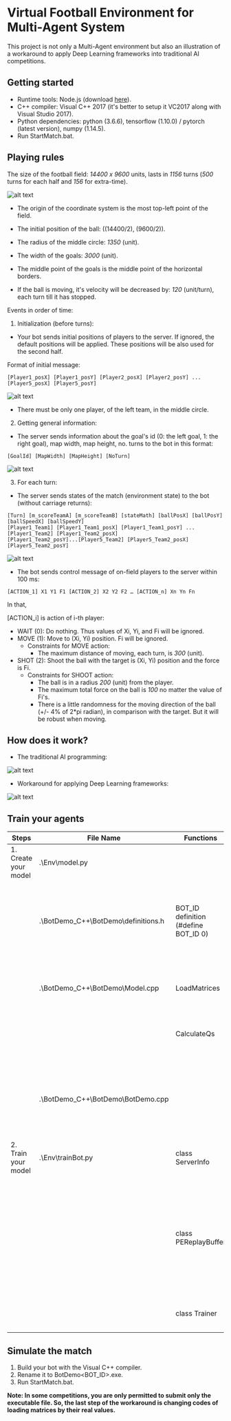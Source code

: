 # Virtual Football Environment for Multi-Agent System

This project is not only a Multi-Agent environment but also an illustration of a workaround to apply Deep Learning frameworks into traditional AI competitions.

## Getting started 

- Runtime tools: Node.js (download [here](https://nodejs.org/en/blog/release/v8.11.3/)). 
- C++ compiler: Visual C++ 2017 (it's better to setup it VC2017 along with Visual Studio 2017). 
- Python dependencies: python (3.6.6), tensorflow (1.10.0) / pytorch (latest version), numpy (1.14.5). 
- Run StartMatch.bat. 

## Playing rules 

The size of the football field: *14400 x 9600* units, lasts in *1156* turns (*500* turns for each half and *156* for extra-time). 

![alt text](https://github.com/thienan092/60-Days-Of-Udacity/blob/master/Virtual%20Football%20Envirionment%20for%20Multi-Agent%20System%20(Reinforcement%20Learning)/media/scene.png)

- The origin of the coordinate system is the most top-left point of the field. 

- The initial position of the ball: ((14400/2), (9600/2)). 

- The radius of the middle circle: *1350* (unit). 

- The width of the goals: *3000* (unit).

- The middle point of the goals is the middle point of the horizontal borders. 

- If the ball is moving, it's velocity will be decreased by: *120* (unit/turn), each turn till it has stopped. 


Events in order of time: 

1. Initialization (before turns): 
- Your bot sends initial positions of players to the server. If ignored, the default positions will be applied. These positions will be also used for the second half. 

Format of initial message: 

`[Player1_posX] [Player1_posY] [Player2_posX] [Player2_posY] ... [Player5_posX] [Player5_posY]`

![alt text](https://github.com/thienan092/60-Days-Of-Udacity/blob/master/Virtual%20Football%20Envirionment%20for%20Multi-Agent%20System%20(Reinforcement%20Learning)/media/initialization_message.PNG)
- There must be only one player, of the left team, in the middle circle. 

2. Getting general information: 
- The server sends information about the goal's id (0: the left goal, 1: the right goal), map width, map height, no. turns to the bot in this format: 

`[GoalId] [MapWidth] [MapHeight] [NoTurn]`

![alt text](https://github.com/thienan092/60-Days-Of-Udacity/blob/master/Virtual%20Football%20Envirionment%20for%20Multi-Agent%20System%20(Reinforcement%20Learning)/media/init_server_info.PNG)

3. For each turn: 
- The server sends states of the match (environment state) to the bot (without carriage returns): 
```
[Turn] [m_scoreTeamA] [m_scoreTeamB] [stateMath] [ballPosX] [ballPosY] [ballSpeedX] [ballSpeedY]
[Player1_Team1] [Player1_Team1_posX] [Player1_Team1_posY] ... [Player1_Team2] [Player1_Team2_posX]
[Player1_Team2_posY]...[Player5_Team2] [Player5_Team2_posX] [Player5_Team2_posY]
```

![alt text](https://github.com/thienan092/60-Days-Of-Udacity/blob/master/Virtual%20Football%20Envirionment%20for%20Multi-Agent%20System%20(Reinforcement%20Learning)/media/each_turn_server_message.PNG)

- The bot sends control message of on-field players to the server within 100 ms: 

`[ACTION_1] X1 Y1 F1 [ACTION_2] X2 Y2 F2 … [ACTION_n] Xn Yn Fn`

In that,

[ACTION_i] is action of i-th player: 
- WAIT (0): Do nothing. Thus values of Xi, Yi, and Fi will be ignored. 
- MOVE (1): Move to (Xi, Yi) position. Fi will be ignored. 
  - Constraints for MOVE action: 
    - The maximum distance of moving, each turn, is *300* (unit). 
- SHOT (2): Shoot the ball with the target is (Xi, Yi) position and the force is Fi. 
  - Constraints for SHOOT action: 
    - The ball is in a radius *200* (unit) from the player. 
    - The maximum total force on the ball is *100* no matter the value of Fi's. 
    - There is a little randomness for the moving direction of the ball (+/- 4% of 2*pi radian), in comparison with the target. But it will be robust when moving. 

## How does it work? 

- The traditional AI programming: 

![alt text](https://github.com/thienan092/60-Days-Of-Udacity/blob/master/Virtual%20Football%20Envirionment%20for%20Multi-Agent%20System%20(Reinforcement%20Learning)/media/traditional_ai.png)

- Workaround for applying Deep Learning frameworks: 

![alt text](https://github.com/thienan092/60-Days-Of-Udacity/blob/master/Virtual%20Football%20Envirionment%20for%20Multi-Agent%20System%20(Reinforcement%20Learning)/media/workaround.png)


## Train your agents 

| Steps | File Name | Functions | Notes |
| --- | --- | --- | --- |
| 1. Create your model | .\Env\model.py |  | ![alt text](https://github.com/thienan092/60-Days-Of-Udacity/blob/master/Virtual%20Football%20Envirionment%20for%20Multi-Agent%20System%20(Reinforcement%20Learning)/media/model_py.PNG) |
|  | .\BotDemo_C++\BotDemo\definitions.h | BOT_ID definition (#define BOT_ID 0) | Specify the goal's id (0: the left goal, 1: the right goal) for the bot. Thus it will effects on the local coodinate system |
|  | .\BotDemo_C++\BotDemo\Model.cpp | LoadMatrices | Load matrices from *.npy files in .\Env\matrices*\ folders to agents |
|  |  | CalculateQs | Return Action-Values of Q-learning algorithm |
|  |  |  | ![alt text](https://github.com/thienan092/60-Days-Of-Udacity/blob/master/Virtual%20Football%20Envirionment%20for%20Multi-Agent%20System%20(Reinforcement%20Learning)/media/model_cpp.PNG) |
|  | .\BotDemo_C++\BotDemo\BotDemo.cpp |  | Get environment state from the server and send actions of agents back to server in each turn |
| 2. Train your model | .\Env\trainBot.py | class ServerInfo | Parse replay-log files into features (inputs of AI algorithms) |
|  |  | class PEReplayBuffer | Create a [Prioritized Experience Replay buffer](https://arxiv.org/pdf/1511.05952.pdf) (includes ["state", "actions", "reward", "next_state", "done"]) replay-logs based on class ServerInfo |
|  |  | class Trainer | Train agents and save matrices to *.npy files |

## Simulate the match

1. Build your bot with the Visual C++ compiler. 
2. Rename it to BotDemo<BOT_ID>.exe. 
3. Run StartMatch.bat. 

**Note: In some competitions, you are only permitted to submit only the executable file. So, the last step of the workaround is changing codes of loading matrices by their real values.**
